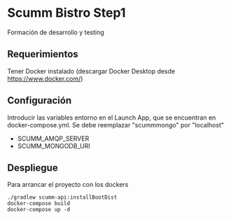 # Scumm Bistro Step1
Formación de desarrollo y testing

## Requerimientos
Tener Docker instalado (descargar Docker Desktop desde https://www.docker.com/)

## Configuración
Introducir las variables entorno en el Launch App, que se encuentran en docker-compose.yml. 
Se debe reemplazar "scummmongo" por "localhost"
- SCUMM_AMQP_SERVER
- SCUMM_MONGODB_URI

## Despliegue

Para arrancar el proyecto con los dockers
```
./gradlew scumm-api:installBootDist
docker-compose build
docker-compose up -d
```

